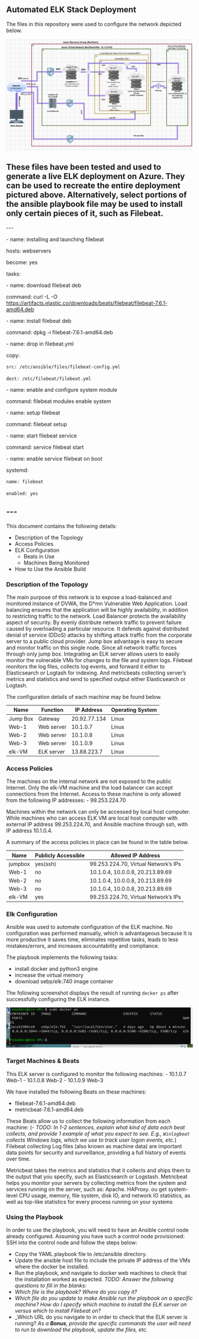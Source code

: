 ## Automated ELK Stack Deployment
The files in this repository were used to configure the network depicted below.

![diagram](Diagrams/Cloud_Diagram.png.png?raw=true)


These files have been tested and used to generate a live ELK deployment on Azure. They can be used to recreate the entire deployment pictured above. Alternatively, select portions of the ansible playbook file may be used to install only certain pieces of it, such as Filebeat.
--
\---

\- name: installing and launching filebeat

  hosts: webservers
  
  become: yes
  
  tasks:
  
\- name: download filebeat deb

  command: curl -L -O https://artifacts.elastic.co/downloads/beats/filebeat/filebeat-7.6.1-amd64.deb 
  
\- name: install filebeat deb

  command: dpkg -i filebeat-7.6.1-amd64.deb

\- name: drop in filebeat.yml 

  copy:
  
    src: /etc/ansible/files/filebeat-config.yml
    
    dest: /etc/filebeat/filebeat.yml
    
\- name: enable and configure system module

  command: filebeat modules enable system
  
\- name: setup filebeat

  command: filebeat setup
  
\- name: start filebeat service

  command: service filebeat start
  
\- name: enable service filebeat on boot

  systemd:
  
    name: filebeat
    
    enabled: yes
    
\---
--
This document contains the following details:
- Description of the Topology
- Access Policies
- ELK Configuration
  - Beats in Use
  - Machines Being Monitored
- How to Use the Ansible Build

### Description of the Topology
The main purpose of this network is to expose a load-balanced and monitored instance of DVWA, the D*mn Vulnerable Web Application. Load balancing ensures that the application will be highly availability, in addition to restricting traffic to the network. Load Balancer protects the availability aspect of security. By evenly distribute network traffic to prevent failure caused by overloading a particular resource. It defends against distributed denial of service (DDoS) attacks by shifting attack traffic from the corporate server to a public cloud provider. Jump box advantage is easy to secure and monitor traffic on this single node. Since all network traffic forces through only jump box. Integrating an ELK server allows users to easily monitor the vulnerable VMs for changes to the file and system logs. Filebeat monitors the log files, collects log events, and forward it either to Elasticsearch or Logtash for indexing. And metricbeats collecting server’s metrics and statistics and send to specified output either Elasticsearch or Logtash. 

The configuration details of each machine may be found below.

|  Name      |  Function    | IP Address      |  Operating System  |
|------------|--------------|-----------------|--------------------|
|  Jump Box  |  Gateway     |  20.92.77.134   |  Linux             |
|  Web-1     |  Web server  |  10.1.0.7       |  Linux             |
|  Web-2     |  Web server  |  10.1.0.8       |  Linux             |
|  Web-3     |  Web server  |  10.1.0.9       |  Linux             |
|  elk-VM    |  ELK server  |  13.88.223.7    |  Linux             |

### Access Policies
The machines on the internal network are not exposed to the public Internet. Only the elk-VM machine and the load balancer can accept connections from the Internet. Access to these machine is only allowed from the following IP addresses:
	- 99.253.224.70 

Machines within the network can only be accessed by local host computer.
While machines who can access ELK VM are local host computer with external IP address 99.253.224.70, and Ansible machine through ssh, with IP address 10.1.0.4. 

A summary of the access policies in place can be found in the table below.

|Name   |Publicly Accessible   | Allowed IP Address                    |
|-------|----------------------|---------------------------------------|
|jumpbox|yes(ssh)              | 99.253.224.70, Virtual Network’s IPs    |
|Web-1  |no                    | 10.1.0.4, 10.0.0.8, 20.213.89.69      |
|Web-2  |no                    | 10.1.0.4, 10.0.0.8, 20.213.89.69      |
|Web-3  |no                    | 10.1.0.4, 10.0.0.8, 20.213.89.69      |
|elk-VM |yes                   |99.253.224.70, Virtual Network’s IPs   |

### Elk Configuration
 
Ansible was used to automate configuration of the ELK machine. No configuration was performed manually, which is advantageous because It is more productive it saves time, eliminates  repetitive tasks, leads to less mistakes/errors, and increases accountability and compliance.

The playbook implements the following tasks:
- install docker and python3 engine  
- increase the virtual memory
- download sebp/elk:740 image container

The following screenshot displays the result of running `docker ps` after successfully configuring the ELK instance.

![images](images/docker_ps_output.png?raw=true)

### Target Machines & Beats
This ELK server is configured to monitor the following machines:
	- 10.1.0.7 Web-1
	- 10.1.0.8 Web-2
	- 10.1.0.9 Web-3

We have installed the following Beats on these machines:
- filebeat-7.6.1-amd64.deb
- metricbeat-7.6.1-amd64.deb

These Beats allow us to collect the following information from each machine:
(- _TODO: In 1-2 sentences, explain what kind of data each beat collects, and provide 1 example of what you expect to see. E.g., `Winlogbeat` collects Windows logs, which we use to track user logon events, etc._)
Filebeat collecting Log files (also known as machine data) are important data points for security and surveillance, providing a full history of events over time.

Metricbeat takes the metrics and statistics that it collects and ships them to the output that you specify, such as Elasticsearch or Logstash. Metricbeat helps you monitor your servers by collecting metrics from the system and services running on the server, such as: Apache. HAProxy.
ou get system-level CPU usage, memory, file system, disk IO, and network IO statistics, as well as top-like statistics for every process running on your systems

### Using the Playbook
In order to use the playbook, you will need to have an Ansible control node already configured. Assuming you have such a control node provisioned: 
SSH into the control node and follow the steps below:
- Copy the YAML playbook file to /etc/ansible directory.
- Update the ansible host file to include the private IP address of the VMs where the docker be installed.
- Run the playbook, and navigate to docker web machines to check that the installation worked as expected.
_TODO: Answer the following questions to fill in the blanks:_
- _Which file is the playbook? Where do you copy it?_
- _Which file do you update to make Ansible run the playbook on a specific machine? How do I specify which machine to install the ELK server on versus which to install Filebeat on?_
- _Which URL do you navigate to in order to check that the ELK server is running?
_As a **Bonus**, provide the specific commands the user will need to run to download the playbook, update the files, etc._

